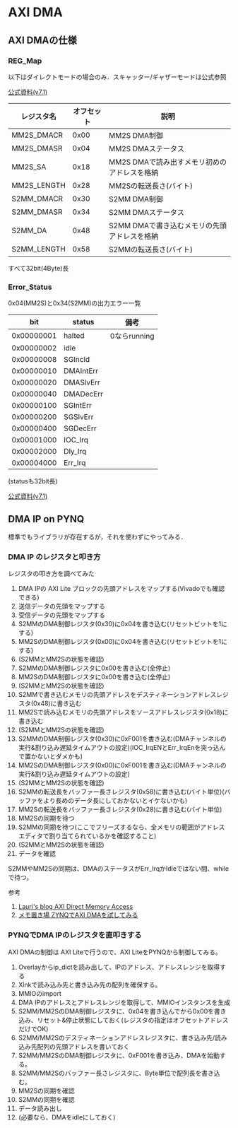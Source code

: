 # AXI DMA  

## AXI DMAの仕様

### REG_Map  

以下はダイレクトモードの場合のみ．スキャッター/ギャザーモードは公式参照  

[公式資料(v7.1)](https://japan.xilinx.com/support/documentation/ip_documentation/axi_dma/v7_1/j_pg021_axi_dma.pdf)  

| レジスタ名 | オフセット | 説明 |  
|----|----|----|
| MM2S_DMACR | 0x00 | MM2S DMA制御 |  
| MM2S_DMASR | 0x04 | MM2S DMAステータス |  
| MM2S_SA | 0x18 | MM2S DMAで読み出すメモリ初めのアドレスを格納 |  
| MM2S_LENGTH | 0x28 | MM2Sの転送長さ(バイト) |  
| S2MM_DMACR | 0x30 | S2MM DMA制御 |  
| S2MM_DMASR | 0x34 | S2MM DMAステータス |  
| S2MM_DA | 0x48 | S2MM DMAで書き込むメモリの先頭アドレスを格納 |  
| S2MM_LENGTH | 0x58 | S2MMの転送長さ(バイト) |  
すべて32bit(4Byte)長  

### Error_Status  

0x04(MM2S)と0x34(S2MM)の出力エラー一覧

| bit | status | 備考 |  
|----|----|----|  
| 0x00000001 | halted | 0ならrunning |  
| 0x00000002 | idle |  |  
| 0x00000008 | SGIncld |  |  
| 0x00000010 | DMAIntErr |  |
| 0x00000020 | DMASlvErr |  |  
| 0x00000040 | DMADecErr |  |  
| 0x00000100 | SGIntErr |  |
| 0x00000200 | SGSlvErr |  |  
| 0x00000400 | SGDecErr |  |  
| 0x00001000 | IOC_Irq |  |  
| 0x00002000 | Dly_Irq |  |  
| 0x00004000 | Err_Irq |  |  
(statusも32bit長)

[公式資料(v7.1)](https://japan.xilinx.com/support/documentation/ip_documentation/axi_dma/v7_1/j_pg021_axi_dma.pdf)  

## DMA IP on PYNQ  

標準でもライブラリが存在するが，それを使わずにやってみる．  

### DMA IP のレジスタと叩き方  

レジスタの叩き方を調べてみた  

1. DMA IPの AXI Lite ブロックの先頭アドレスをマップする(Vivadoでも確認できる)  
2. 送信データの先頭をマップする  
3. 受信データの先頭をマップする  
4. S2MMのDMA制御レジスタ(0x30)に0x04を書き込む(リセットビットを1にする)  
5. MM2SのDMA制御レジスタ(0x00)に0x04を書き込む(リセットビットを1にする)  
6. (S2MMとMM2Sの状態を確認)  
7. S2MMのDMA制御レジスタに0x00を書き込む(全停止)  
8. MM2SのDMA制御レジスタに0x00を書き込む(全停止)  
9. (S2MMとMM2Sの状態を確認)  
10. S2MMで書き込むメモリの先頭アドレスをデスティネーションアドレスレジスタ(0x48)に書き込む  
11. MM2Sで読み込むメモリの先頭アドレスをソースアドレスレジスタ(0x18)に書き込む  
12. (S2MMとMM2Sの状態を確認)  
13. S2MMのDMA制御レジスタ(0x30)に0xF001を書き込む(DMAチャンネルの実行&割り込み遅延タイムアウトの設定)(IOC_IrqENとErr_IrqEnを突っ込んで置かないとダメかも)  
14. MM2SのDMA制御レジスタ(0x00)に0xF001を書き込む(DMAチャンネルの実行&割り込み遅延タイムアウトの設定)  
15. (S2MMとMM2Sの状態を確認)  
16. S2MMの転送長をバッファー長さレジスタ(0x58)に書き込む(バイト単位)(バッファをより長めのデータ長にしておかないとイケないかも)  
17. MM2Sの転送長をバッファー長さレジスタ(0x28)に書き込む(バイト単位)
18. MM2Sの同期を待つ
19. S2MMの同期を待つ(ここでフリーズするなら、全メモリの範囲がアドレスエディタで割り当てられているかを確認すること)  
20. (S2MMとMM2Sの状態を確認)  
21. データを確認  

S2MMやMM2Sの同期は、DMAのステータスがErr_IrqかIdleではない間、whileで待つ。

参考  

1. [Lauri's blog  AXI Direct Memory Access](https://lauri.xn--vsandi-pxa.com/hdl/zynq/xilinx-dma.html)  
2. [メモ置き場  ZYNQでAXI DMAを試してみる](https://okchan08.hateblo.jp/entry/2019/03/16/223000)  

### PYNQでDMA IPのレジスタを直叩きする  

AXI DMAの制御は AXI Liteで行うので、AXI LiteをPYNQから制御してみる。  

1. Overlayからip_dictを読み出して、IPのアドレス、アドレスレンジを取得する  
2. Xlnkで読み込み先と書き込み先の配列を確保する。
3. MMIOのimport  
4. DMA IPのアドレスとアドレスレンジを取得して、MMIOインスタンスを生成  
5. S2MM/MM2SのDMA制御レジスタに、0x04を書き込んでから0x00を書き込み、リセット&停止状態にしておく(レジスタの指定はオフセットアドレスだけでOK)  
6. S2MM/MM2Sのデスティネーションアドレスレジスタに、書き込み先/読み込み先配列の先頭アドレスを書いておく  
7. S2MM/MM2SのDMA制御レジスタに、0xF001を書き込み、DMAを始動する。  
8. S2MM/MM2Sのバッファー長さレジスタに、Byte単位で配列長を書き込む。
9. MM2Sの同期を確認  
10. S2MMの同期を確認  
11. データ読み出し  
12. (必要なら、DMAをidleにしておく)  
